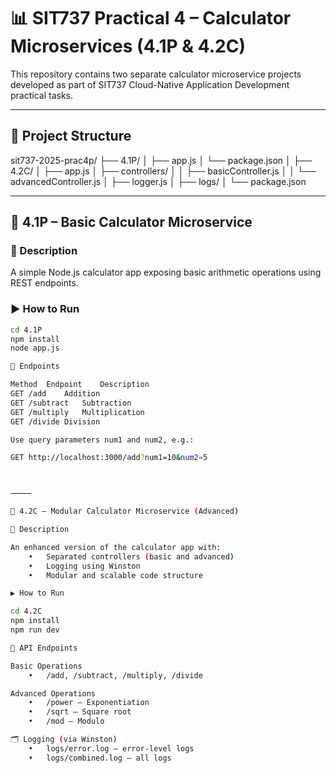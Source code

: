 
# 📊 SIT737 Practical 4 – Calculator Microservices (4.1P & 4.2C)

This repository contains two separate calculator microservice projects developed as part of SIT737 Cloud-Native Application Development practical tasks.

---

## 📁 Project Structure

sit737-2025-prac4p/
├── 4.1P/
│   ├── app.js
│   └── package.json
│
├── 4.2C/
│   ├── app.js
│   ├── controllers/
│   │   ├── basicController.js
│   │   └── advancedController.js
│   ├── logger.js
│   ├── logs/
│   └── package.json

---

## 🧮 4.1P – Basic Calculator Microservice

### 📌 Description
A simple Node.js calculator app exposing basic arithmetic operations using REST endpoints.

### ▶️ How to Run

```bash
cd 4.1P
npm install
node app.js

🚀 Endpoints

Method	Endpoint	Description
GET	/add	Addition
GET	/subtract	Subtraction
GET	/multiply	Multiplication
GET	/divide	Division

Use query parameters num1 and num2, e.g.:

GET http://localhost:3000/add?num1=10&num2=5



⸻

🔧 4.2C – Modular Calculator Microservice (Advanced)

📌 Description

An enhanced version of the calculator app with:
	•	Separated controllers (basic and advanced)
	•	Logging using Winston
	•	Modular and scalable code structure

▶️ How to Run

cd 4.2C
npm install
npm run dev

🧪 API Endpoints

Basic Operations
	•	/add, /subtract, /multiply, /divide

Advanced Operations
	•	/power – Exponentiation
	•	/sqrt – Square root
	•	/mod – Modulo

🗂 Logging (via Winston)
	•	logs/error.log – error-level logs
	•	logs/combined.log – all logs

